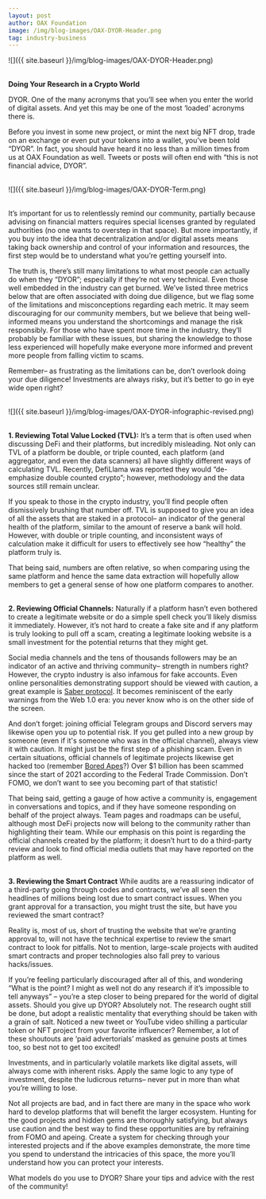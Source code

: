 ```yaml
---
layout: post
author: OAX Foundation
image: /img/blog-images/OAX-DYOR-Header.png
tag: industry-business
---
```


![]({{ site.baseurl }}/img/blog-images/OAX-DYOR-Header.png)

<br><b>Doing Your Research in a Crypto World</b>

DYOR. One of the many acronyms that you’ll see when you enter the world of digital assets. And yet this may be one of the most ‘loaded’ acronyms there is.

Before you invest in some new project, or mint the next big NFT drop, trade on an exchange or even put your tokens into a wallet, you’ve been told “DYOR”. In fact, you should have heard it no less than a million times from us at OAX Foundation as well. Tweets or posts will often end with “this is not financial advice, DYOR”.<br><br> 

![]({{ site.baseurl }}/img/blog-images/OAX-DYOR-Term.png)

<br>It’s important for us to relentlessly remind our community, partially because advising on financial matters requires special licenses granted by regulated authorities (no one wants to overstep in that space). But more importantly, if you buy into the idea that decentralization and/or digital assets means taking back ownership and control of your information and resources, the first step would be to understand what you’re getting yourself into.

The truth is, there’s still many limitations to what most people can actually do when they “DYOR”; especially if they’re not very technical. Even those well embedded in the industry can get burned. We’ve listed three metrics below that are often associated with doing due diligence, but we flag some of the limitations and misconceptions regarding each metric. It may seem discouraging for our community members, but we believe that being well-informed means you understand the shortcomings and manage the risk responsibly. For those who have spent more time in the industry, they’ll probably be familiar with these issues, but sharing the knowledge to those less experienced will hopefully make everyone more informed and prevent more people from falling victim to scams.

Remember– as frustrating as the limitations can be, don’t overlook doing your due diligence! Investments are always risky, but it’s better to go in eye wide open right?<br><br>

![]({{ site.baseurl }}/img/blog-images/OAX-DYOR-infographic-revised.png)

<br><b>1. Reviewing Total Value Locked (TVL):</b>
It’s a term that is often used when discussing DeFi and their platforms, but incredibly misleading. Not only can TVL of a platform be double, or triple counted, each platform (and aggregator, and even the data scanners) all have slightly different ways of calculating TVL. Recently, DefiLlama was reported they would “de-emphasize double counted crypto”; however, methodology and the data sources still remain unclear.

If you speak to those in the crypto industry, you’ll find people often dismissively brushing that number off. TVL is supposed to give you an idea of all the assets that are staked in a protocol– an indicator of the general health of the platform, similar to the amount of reserve a bank will hold. However, with double or triple counting, and inconsistent ways of calculation make it difficult for users to effectively see how “healthy” the platform truly is.

That being said, numbers are often relative, so when comparing using the same platform and hence the same data extraction will hopefully allow members to get a general sense of how one platform compares to another. 

<br><b>2. Reviewing Official Channels:</b>
Naturally if a platform hasn’t even bothered to create a legitimate website or do a simple spell check you’ll likely dismiss it immediately. However, it’s not hard to create a fake site and if any platform is truly looking to pull off a scam, creating a legitimate looking website is a small investment for the potential returns that they might get. 

Social media channels and the tens of thousands followers may be an indicator of an active and thriving community– strength in numbers right? However, the crypto industry is also infamous for fake accounts. Even online personalities demonstrating support should be viewed with caution, a great example is <a href="https://www.coindesk.com/layer2/2022/08/04/master-of-anons-how-a-crypto-developer-faked-a-defi-ecosystem/">Saber protocol</a>. It becomes reminiscent of the early warnings from the Web 1.0 era: you never know who is on the other side of the screen. 

And don’t forget: joining official Telegram groups and Discord servers may likewise open you up to potential risk. If you get pulled into a new group by someone (even if it's someone who was in the official channel), always view it with caution. It might just be the first step of a phishing scam. Even in certain situations, official channels of legitimate projects likewise get hacked too (remember <a href="https://www.oax.org/2022/04/29/A-Week-In-Summary-Massive-Ups-and-Downs-for-the-Bored-Apes.html">Bored Apes</a>?) Over $1 billion has been scammed since the start of 2021 according to the Federal Trade Commission. Don’t FOMO, we don’t want to see you becoming part of that statistic!

That being said, getting a gauge of how active a community is, engagement in conversations and topics, and if they have someone responding on behalf of the project always. Team pages and roadmaps can be useful, although most DeFi projects now will belong to the community rather than highlighting their team. While our emphasis on this point is regarding the official channels created by the platform; it doesn’t hurt to do a third-party review and look to find official media outlets that may have reported on the platform as well.

<br><b>3. Reviewing the Smart Contract</b>
While audits are a reassuring indicator of a third-party going through codes and contracts, we’ve all seen the headlines of millions being lost due to smart contract issues. When you grant approval for a transaction, you might trust the site, but have you reviewed the smart contract? 

Reality is, most of us, short of trusting the website that we’re granting approval to, will not have the technical expertise to review the smart contract to look for pitfalls. Not to mention, large-scale projects with audited smart contracts and proper technologies also fall prey to various hacks/issues. 

If you’re feeling particularly discouraged after all of this, and wondering “What is the point? I might as well not do any research if it’s impossible to tell anyways” – you’re a step closer to being prepared for the world of digital assets. Should you give up DYOR? Absolutely not. The research ought still be done, but adopt a realistic mentality that everything should be taken with a grain of salt. Noticed a new tweet or YouTube video shilling a particular token or NFT project from your favorite influencer? Remember, a lot of these shoutouts are ‘paid advertorials’ masked as genuine posts at times too, so best not to get too excited! 

Investments, and in particularly volatile markets like digital assets, will always come with inherent risks.  Apply the same logic to any type of investment, despite the ludicrous returns– never put in more than what you’re willing to lose. 

Not all projects are bad, and in fact there are many in the space who work hard to develop platforms that will benefit the larger ecosystem. Hunting for the good projects and hidden gems are thoroughly satisfying, but always use caution and the best way to find these opportunities are by refraining from FOMO and apeing. Create a system for checking through your interested projects and if the above examples demonstrate, the more time you spend to understand the intricacies of this space, the more you’ll understand how you can protect your interests. 

What models do you use to DYOR? Share your tips and advice with the rest of the community!

